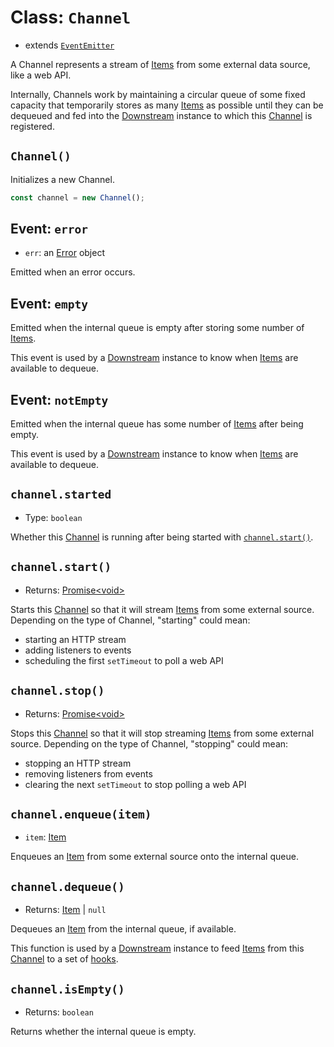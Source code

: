 # Class: `Channel`

- extends [`EventEmitter`](https://nodejs.org/docs/latest-v12.x/api/events.html#events_class_eventemitter)

A Channel represents a stream of [Items](../item.md) from some external data source, like a web API.

Internally, Channels work by maintaining a circular queue of some fixed capacity that temporarily stores as many [Items](../item.md) as possible until they can be dequeued and fed into the [Downstream](../downstream.md) instance to which this [Channel](#Class:-Channel) is registered.

## `Channel()`

Initializes a new Channel.

```javascript
const channel = new Channel();
```

## Event: `error`

- `err`: an [Error](https://developer.mozilla.org/en-US/docs/Web/JavaScript/Reference/Global_Objects/Error) object

Emitted when an error occurs.

## Event: `empty`

Emitted when the internal queue is empty after storing some number of [Items](../item.md). 

This event is used by a [Downstream](../downstream.md) instance to know when [Items](../item.md) are available to dequeue.

## Event: `notEmpty`

Emitted when the internal queue has some number of [Items](../item.md) after being empty. 

This event is used by a [Downstream](../downstream.md) instance to know when [Items](../item.md) are available to dequeue.

## `channel.started`

- Type: `boolean`

Whether this [Channel](#Class:-Channel) is running after being started with [`channel.start()`](#channel.start()).

## `channel.start()`

- Returns: [Promise\<void\>](https://developer.mozilla.org/en-US/docs/Web/JavaScript/Reference/Global_Objects/Promise)

Starts this [Channel](#Class:-Channel) so that it will stream [Items](../item.md) from some external source. Depending on the type of Channel, "starting" could mean:

- starting an HTTP stream
- adding listeners to events
- scheduling the first `setTimeout` to poll a web API

## `channel.stop()`

- Returns: [Promise\<void\>](https://developer.mozilla.org/en-US/docs/Web/JavaScript/Reference/Global_Objects/Promise)

Stops this [Channel](#Class:-Channel) so that it will stop streaming [Items](../item.md) from some external source. Depending on the type of Channel, "stopping" could mean:

- stopping an HTTP stream
- removing listeners from events
- clearing the next `setTimeout` to stop polling a web API

## `channel.enqueue(item)`

- `item`: [Item](../item.md)

Enqueues an [Item](../item.md) from some external source onto the internal queue.

## `channel.dequeue()`

- Returns: [Item](../item.md) | `null`

Dequeues an [Item](../item.md) from the internal queue, if available.

This function is used by a [Downstream](../downstream.md) instance to feed [Items](../item.md) from this [Channel](#Class:-Channel) to a set of [hooks](../downstream.md#Function:-Hook(item)).

## `channel.isEmpty()`

- Returns: `boolean`

Returns whether the internal queue is empty.